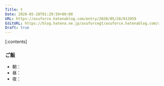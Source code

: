 ```yaml
---
Title: t
Date: 2020-05-28T01:29:59+09:00
URL: https://asuforce.hatenablog.com/entry/2020/05/28/012959
EditURL: https://blog.hatena.ne.jp/asuforcegt/asuforce.hatenablog.com/atom/entry/26006613575230099
Draft: true
---
```


[:contents]

###  



### ご飯

- 朝：
- 昼：
- 夜：
